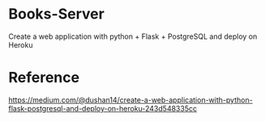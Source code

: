 # Books-Server
Create a web application with python + Flask + PostgreSQL and deploy on Heroku

# Reference
https://medium.com/@dushan14/create-a-web-application-with-python-flask-postgresql-and-deploy-on-heroku-243d548335cc
